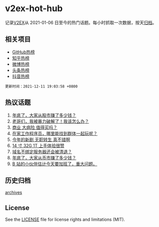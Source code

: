 # v2ex-hot-hub

 记录[V2EX](https://www.v2ex.com/)从 2021-01-06 日至今的热门话题。每小时抓取一次数据，按天[归档](archives)。
 
 ## 相关项目

- [GitHub热榜](https://github.com/snaildev/github-hot-hub)
- [知乎热榜](https://github.com/snaildev/zhihu-hot-hub)
- [微博热榜](https://github.com/snaildev/weibo-hot-hub)
- [头条热榜](https://github.com/snaildev/toutiao-hot-hub)
- [抖音热榜](https://github.com/snaildev/douyin-hot-hub)


 `更新时间：2021-12-11 19:03:58 +0800`

## 热议话题

1. [年底了，大家从股市赚了多少钱？](https://www.v2ex.com/t/821483)
1. [老哥们，我被暴力破解了！我该怎么办？](https://www.v2ex.com/t/821458)
1. [商业 大病险 值得买吗？](https://www.v2ex.com/t/821461)
1. [在家工作程序员，哪里能找到群体一起玩呢？](https://www.v2ex.com/t/821514)
1. [今年的新剧 无职转生 真不错啊](https://www.v2ex.com/t/821434)
1. [14 寸 32G 1T 上手体验很赞](https://www.v2ex.com/t/821450)
1. [域名不绑定服务器还会被清退？](https://www.v2ex.com/t/821427)
1. [年底了，大家从币市赚了多少钱？](https://www.v2ex.com/t/821518)
1. [B 站的小伙伴估计今天要加班了，重大问题。](https://www.v2ex.com/t/821414)

## 历史归档

[archives](archives)

## License

See the [LICENSE](LICENSE) file for license rights and limitations (MIT).
